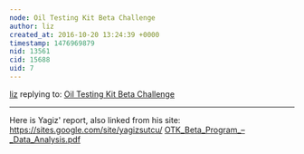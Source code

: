```yaml
---
node: Oil Testing Kit Beta Challenge
author: liz
created_at: 2016-10-20 13:24:39 +0000
timestamp: 1476969879
nid: 13561
cid: 15688
uid: 7
---
```




[liz](../profile/liz) replying to: [Oil Testing Kit Beta Challenge](../notes/gretchengehrke/10-13-2016/oil-testing-kit-beta-challenge)

----
Here is Yagiz' report, also linked from his site: https://sites.google.com/site/yagizsutcu/ <a href="https://publiclab.org/system/images/photos/000/018/514/original/OTK_Beta_Program_%E2%80%93_Data_Analysis.pdf"><i class="fa fa-file"></i> OTK_Beta_Program_–_Data_Analysis.pdf</a>

